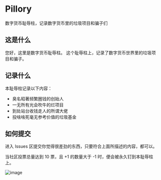 # Pillory
数字货币耻辱柱，记录数字货币里的垃圾项目和骗子们

## 这是什么
您好，这里是数字货币耻辱柱。
这个耻辱柱上，记录了数字货币世界里的垃圾项目和骗子。

## 记录什么
本耻辱柱记录以下内容：
- 臭名昭著频繁圈钱的创始人
- 一无所有光会吹牛的烂项目
- 到处站台收钱走人的所谓大佬
- 投啥啥死毫无参考价值的垃圾基金

## 如何提交
进入 Issues 区提交你觉得很差劲的东西，只要符合上面所描述的内容，都可以。

当社区投票总量达到 10 票，且 +1 的数量大于 -1 时，便会被永久钉到本耻辱柱上。

![image](https://user-images.githubusercontent.com/6276527/35092469-76338de0-fc7a-11e7-8617-3ca6db646707.png)
